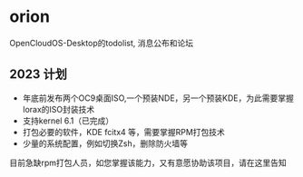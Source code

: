 # orion
OpenCloudOS-Desktop的todolist, 消息公布和论坛

## 2023 计划

- 年底前发布两个OC9桌面ISO,一个预装NDE，另一个预装KDE，为此需要掌握lorax的ISO封装技术
- 支持kernel 6.1（已完成）
- 打包必要的软件，KDE fcitx4 等，需要掌握RPM打包技术
- 少量的系统配置，例如切换Zsh，删除防火墙等

目前急缺rpm打包人员，如您掌握该能力，又有意愿协助该项目，请在这里告知
